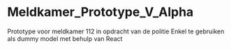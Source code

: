 # Meldkamer_Prototype_V_Alpha
Prototype voor meldkamer 112 in opdracht van de politie
Enkel te gebruiken als dummy model met behulp van React 
